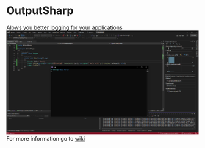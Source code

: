 # OutputSharp
Alows you better logging for your applications
![Example](https://raw.githubusercontent.com/Adisol07/OutputSharp/master/outputsharp1.png)
For more information go to [wiki](https://github.com/Adisol07/OutputSharp/wiki)
